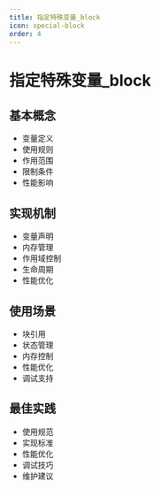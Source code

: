 ```yaml
---
title: 指定特殊变量_block
icon: special-block
order: 4
---
```


# 指定特殊变量_block

## 基本概念
- 变量定义
- 使用规则
- 作用范围
- 限制条件
- 性能影响

## 实现机制
- 变量声明
- 内存管理
- 作用域控制
- 生命周期
- 性能优化

## 使用场景
- 块引用
- 状态管理
- 内存控制
- 性能优化
- 调试支持

## 最佳实践
- 使用规范
- 实现标准
- 性能优化
- 调试技巧
- 维护建议
